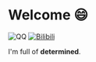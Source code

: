 # Welcome 😄


![QQ](https://img.shields.io/badge/2704534108-81A1C1.svg?style=for-the-badge&logo=qq&logoColor=skyblue)
[![Bilibili](https://img.shields.io/badge/铀碘氢-81A1C1.svg?style=for-the-badge&logo=bilibili&logoColor=white)](https://www.bilibili.com/space/3461580083694176?spm_id_from=333.1007.0.0)

I'm full of **determined**.
